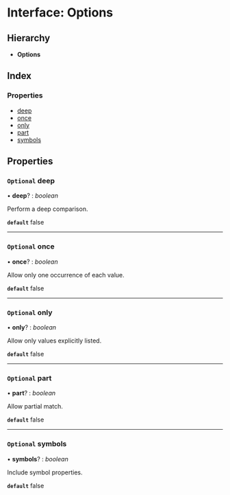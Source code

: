 
# Interface: Options

## Hierarchy

* **Options**

## Index

### Properties

* [deep](_hoek_6_2_5_index_d_.contain.options.md#optional-deep)
* [once](_hoek_6_2_5_index_d_.contain.options.md#optional-once)
* [only](_hoek_6_2_5_index_d_.contain.options.md#optional-only)
* [part](_hoek_6_2_5_index_d_.contain.options.md#optional-part)
* [symbols](_hoek_6_2_5_index_d_.contain.options.md#optional-symbols)

## Properties

### `Optional` deep

• **deep**? : *boolean*

Perform a deep comparison.

**`default`** false

___

### `Optional` once

• **once**? : *boolean*

Allow only one occurrence of each value.

**`default`** false

___

### `Optional` only

• **only**? : *boolean*

Allow only values explicitly listed.

**`default`** false

___

### `Optional` part

• **part**? : *boolean*

Allow partial match.

**`default`** false

___

### `Optional` symbols

• **symbols**? : *boolean*

Include symbol properties.

**`default`** false
